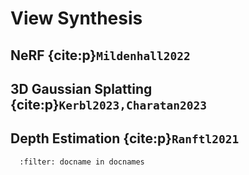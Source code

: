 # View Synthesis

## NeRF {cite:p}`Mildenhall2022`

## 3D Gaussian Splatting {cite:p}`Kerbl2023,Charatan2023`

## Depth Estimation {cite:p}`Ranftl2021`

```{bibliography}
  :filter: docname in docnames
```
